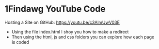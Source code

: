 # 1Findawg YouTube Code
Hosting a Site on GitHub: https://youtu.be/c3AlmUwV03E
  - Using the file index.html I shoy you how to make a redirect
  - Then using the html, js and css folders you can explore how each page is coded
